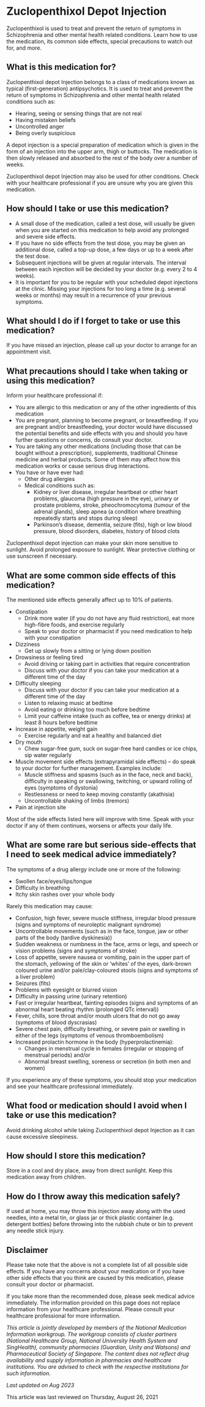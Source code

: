 # Zuclopenthixol Depot Injection

Zuclopenthixol is used to treat and prevent the return of symptoms in Schizophrenia and other mental health related conditions. Learn how to use the medication, its common side effects, special precautions to watch out for, and more.

What is this medication for?
----------------------------

Zuclopenthixol depot Injection belongs to a class of medications known as typical (first-generation) antipsychotics. It is used to treat and prevent the return of symptoms in Schizophrenia and other mental health related conditions such as:

* Hearing, seeing or sensing things that are not real
* Having mistaken beliefs
* Uncontrolled anger
* Being overly suspicious

A depot injection is a special preparation of medication which is given in the form of an injection into the upper arm, thigh or buttocks. The medication is then slowly released and absorbed to the rest of the body over a number of weeks.

Zuclopenthixol depot Injection may also be used for other conditions. Check with your healthcare professional if you are unsure why you are given this medication.

How should I take or use this medication?
-----------------------------------------

* A small dose of the medication, called a test dose, will usually be given when you are started on this medication to help avoid any prolonged and severe side effects.
* If you have no side effects from the test dose, you may be given an additional dose, called a top-up dose, a few days or up to a week after the test dose.
* Subsequent injections will be given at regular intervals. The interval between each injection will be decided by your doctor (e.g. every 2 to 4 weeks).
* It is important for you to be regular with your scheduled depot injections at the clinic. Missing your injections for too long a time (e.g. several weeks or months) may result in a recurrence of your previous symptoms.

What should I do if I forget to take or use this medication?
------------------------------------------------------------

If you have missed an injection, please call up your doctor to arrange for an appointment visit.

What precautions should I take when taking or using this medication?
--------------------------------------------------------------------

Inform your healthcare professional if: 

* You are allergic to this medication or any of the other ingredients of this medication
* You are pregnant, planning to become pregnant, or breastfeeding. If you are pregnant and/or breastfeeding, your doctor would have discussed the potential benefits and side effects with you and should you have further questions or concerns, do consult your doctor.
* You are taking any other medications (including those that can be bought without a prescription), supplements, traditional Chinese medicine and herbal products. Some of them may affect how this medication works or cause serious drug interactions.
* You have or have ever had:
  + Other drug allergies
  + Medical conditions such as:
    - Kidney or liver disease, irregular heartbeat or other heart problems, glaucoma (high pressure in the eye), urinary or prostate problems, stroke, pheochromocytoma (tumour of the adrenal glands), sleep apnea (a condition where breathing repeatedly starts and stops during sleep)
    - Parkinson’s disease, dementia, seizure (fits), high or low blood pressure, blood disorders, diabetes, history of blood clots

Zuclopenthixol depot injection can make your skin more sensitive to sunlight. Avoid prolonged exposure to sunlight. Wear protective clothing or use sunscreen if necessary.

What are some common side effects of this medication?
-----------------------------------------------------

The mentioned side effects generally affect up to 10% of patients.

* Constipation 
  + Drink more water (if you do not have any fluid restriction), eat more high-fibre foods, and exercise regularly
  + Speak to your doctor or pharmacist if you need medication to help with your constipation
* Dizziness
  + Get up slowly from a sitting or lying down position
* Drowsiness or feeling tired
  + Avoid driving or taking part in activities that require concentration
  + Discuss with your doctor if you can take your medication at a different time of the day
* Difficulty sleeping
  + Discuss with your doctor if you can take your medication at a different time of the day
  + Listen to relaxing music at bedtime
  + Avoid eating or drinking too much before bedtime
  + Limit your caffeine intake (such as coffee, tea or energy drinks) at least 8 hours before bedtime
* Increase in appetite, weight gain
  + Exercise regularly and eat a healthy and balanced diet
* Dry mouth
  + Chew sugar-free gum, suck on sugar-free hard candies or ice chips, sip water regularly
* Muscle movement side effects (extrapyramidal side effects) – do speak to your doctor for further management. Examples include:
  + Muscle stiffness and spasms (such as in the face, neck and back), difficulty in speaking or swallowing, twitching, or upward rolling of eyes (symptoms of dystonia)
  + Restlessness or need to keep moving constantly (akathisia)
  + Uncontrollable shaking of limbs (tremors)
* Pain at injection site

Most of the side effects listed here will improve with time. Speak with your doctor if any of them continues, worsens or affects your daily life.

What are some rare but serious side-effects that I need to seek medical advice immediately?
-------------------------------------------------------------------------------------------

The symptoms of a drug allergy include one or more of the following: 

* Swollen face/eyes/lips/tongue
* Difficulty in breathing
* Itchy skin rashes over your whole body

Rarely this medication may cause:

* Confusion, high fever, severe muscle stiffness, irregular blood pressure (signs and symptoms of neuroleptic malignant syndrome)
* Uncontrollable movements (such as in the face, tongue, jaw or other parts of the body (tardive dyskinesia))
* Sudden weakness or numbness in the face, arms or legs, and speech or vision problems (signs and symptoms of stroke)
* Loss of appetite, severe nausea or vomiting, pain in the upper part of the stomach, yellowing of the skin or ‘whites’ of the eyes, dark-brown coloured urine and/or pale/clay-coloured stools (signs and symptoms of a liver problem)
* Seizures (fits)
* Problems with eyesight or blurred vision
* Difficulty in passing urine (urinary retention)
* Fast or irregular heartbeat, fainting episodes (signs and symptoms of an abnormal heart beating rhythm (prolonged QTc interval))
* Fever, chills, sore throat and/or mouth ulcers that do not go away (symptoms of blood dyscrasias)
* Severe chest pain, difficulty breathing, or severe pain or swelling in either of the legs (symptoms of venous thromboembolism)
* Increased prolactin hormone in the body (hyperprolactinemia):
  + Changes in menstrual cycle in females (irregular or stopping of menstrual periods) and/or
  + Abnormal breast swelling, soreness or secretion (in both men and women)

If you experience any of these symptoms, you should stop your medication and see your healthcare professional immediately.

What food or medication should I avoid when I take or use this medication?
--------------------------------------------------------------------------

Avoid drinking alcohol while taking Zuclopenthixol depot Injection as it can cause excessive sleepiness.

How should I store this medication?
-----------------------------------

Store in a cool and dry place, away from direct sunlight. Keep this medication away from children. 

How do I throw away this medication safely?
-------------------------------------------

If used at home, you may throw this injection away along with the used needles, into a metal tin, or glass jar or thick plastic container (e.g. detergent bottles) before throwing into the rubbish chute or bin to prevent any needle stick injury.

Disclaimer
----------

Please take note that the above is not a complete list of all possible side effects. If you have any concerns about your medication or if you have other side effects that you think are caused by this medication, please consult your doctor or pharmacist.

If you take more than the recommended dose, please seek medical advice immediately. The information provided on this page does not replace information from your healthcare professional. Please consult your healthcare professional for more information.

*This article is jointly developed by members of the National Medication Information workgroup. The workgroup consists of cluster partners (National Healthcare Group, National University Health System and SingHealth), community pharmacies (Guardian, Unity and Watsons) and Pharmaceutical Society of Singapore. The content does not reflect drug availability and supply information in pharmacies and healthcare institutions. You are advised to check with the respective institutions for such information.*

*Last updated on Aug 2023*

This article was last reviewed on
Thursday, August 26, 2021